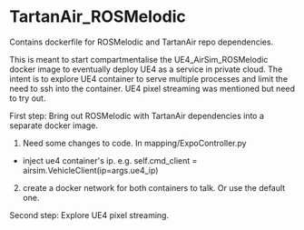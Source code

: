 # TartanAir_ROSMelodic
Contains dockerfile for ROSMelodic and TartanAir repo dependencies.

This is meant to start compartmentalise the UE4_AirSim_ROSMelodic docker image to eventually deploy UE4 as a service in private cloud.
The intent is to explore UE4 container to serve multiple processes and limit the need to ssh into the container. UE4 pixel streaming was mentioned but need to try out. 

First step: Bring out ROSMelodic with TartanAir dependencies into a separate docker image. 
1. Need some changes to code. 
In mapping/ExpoController.py
- inject ue4 container's ip. e.g. self.cmd_client = airsim.VehicleClient(ip=args.ue4_ip)

2. create a docker network for both containers to talk. Or use the default one. 

Second step: Explore UE4 pixel streaming. 
